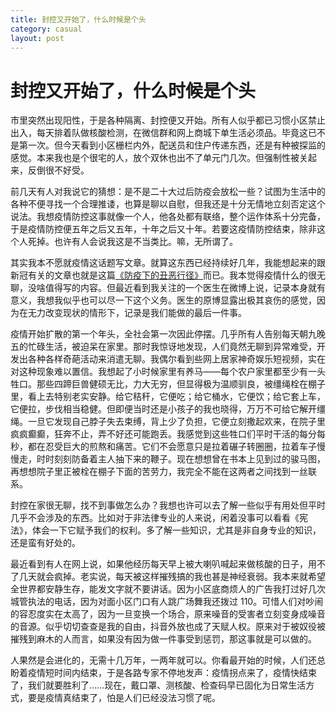 ```yaml
---
title: 封控又开始了，什么时候是个头
category: casual
layout: post
---
```


# 封控又开始了，什么时候是个头

市里突然出现阳性，于是各种隔离、封控便又开始。所有人似乎都已习惯小区禁止出入，每天排着队做核酸检测，在微信群和网上商城下单生活必须品。毕竟这已不是第一次。但今天看到小区栅栏内外，配送员和住户传递东西，还是有种被探监的感觉。本来我也是个很宅的人，放个双休也出不了单元门几次。但强制性被关起来，反倒很不好受。

前几天有人对我说它的猜想：是不是二十大过后防疫会放松一些？试图为生活中的各种不便寻找一个合理推诿，也算是聊以自慰，但我还是十分无情地立刻否定这个说法。我想疫情防控这事就像一个人，他各处都有联络，整个运作体系十分完备，于是疫情防控便五年之后又五年，十年之后又十年。若要这疫情防控结束，除非这个人死掉。也许有人会说我这是不当类比。嘛，无所谓了。

其实我本不愿就疫情这话题写文章。就算这东西已经持续好几年，我能想起来的跟新冠有关的文章也就是这篇[《防疫下的丑恶行径》](https://ch3co3h.github.io/casual/covid19.html)而已。我本觉得疫情什么的很无聊，没啥值得写的内容。但最近看到我关注的一个医生在微博上说，记录本身就有意义，我想我似乎也可以尽一下这个义务。医生的原博显露出极其哀伤的感觉，因为在无力改变现状的情形下，记录是我们能做的最后一件事。

疫情开始扩散的第一个年头，全社会第一次因此停摆。几乎所有人告别每天朝九晚五的忙碌生活，被迫呆在家里。那时我惊讶地发现，人们竟然无聊到异常难受，开发出各种各样奇葩活动来消遣无聊。我偶尔看到些网上居家神奇娱乐短视频，实在对这种现象难以置信。我想起了小时候家里有养马——每个农户家里都至少有一头牲口。那些四蹄巨兽健硕无比，力大无穷，但显得极为温顺驯良，被缰绳栓在棚子里，看上去特别老实安静。给它秸秆，它便吃；给它桶水，它便饮；给它套上车，它便拉，步伐相当稳健。但即便当时还是小孩子的我也晓得，万万不可给它解开缰绳。一旦它发现自己脖子失去束缚，背上少了负担，它便立刻撒起欢来，在院子里疯疯癫癫，狂奔不止，弄不好还可能跑丢。我感觉到这些牲口们平时干活的每分每秒，都在忍受巨大的煎熬和痛苦。它们不会愿意只是拉着碾子转圈圈，拉着车子慢慢走，时时刻刻防备着主人抽下来的鞭子。现在想想曾在书本上见到过的骏马图，再想想院子里正被栓在棚子下面的苦劳力，我完全不能在这两者之间找到一丝联系。

封控在家很无聊，找不到事做怎么办？我想也许可以去了解一些似乎有用处但平时几乎不会涉及的东西。比如对于非法律专业的人来说，闲着没事可以看看《宪法》，体会一下它赋予我们的权利。多了解一些知识，尤其是非自身专业的知识，还是蛮有好处的。

最近看到有人在网上说，如果他经历每天早上被大喇叭喊起来做核酸的日子，用不了几天就会疯掉。老实说，每天被这样摧残搞的我也甚是神经衰弱。我本来就希望全世界都安静生存，能发文字就不要讲话。因为小区底商烦人的广告我打过好几次城管执法的电话，因为对面小区门口有人跳广场舞我还拨过 110。可惜人们对吵闹的容忍度实在太高了，因为一旦变换一个场合，原来噪音的受害者立刻变身成噪音的音源。似乎切切查查是我的自由，抖音外放也成了天赋人权。原来对于被奴役被摧残到麻木的人而言，如果没有因为做一件事受到惩罚，那这事就是可以做的。

人果然是会进化的，无需十几万年，一两年就可以。你看最开始的时候，人们还总盼着疫情短时间内结束，于是各路专家不停地发声：疫情拐点来了，疫情快结束了，我们就要胜利了……现在，戴口罩、测核酸、检查码早已固化为日常生活方式，要是疫情真结束了，怕是人们已经没法习惯了呢。
